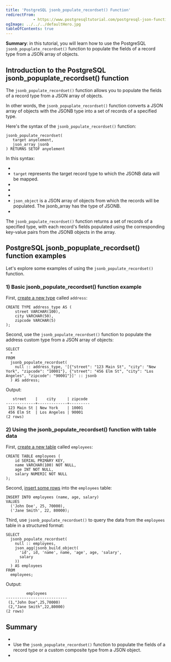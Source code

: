 ```yaml
---
title: 'PostgreSQL jsonb_populate_recordset() Function'
redirectFrom: 
            - https://www.postgresqltutorial.com/postgresql-json-functions/postgresql-jsonb_populate_recordset/
ogImage: ../../../defaultHero.jpg
tableOfContents: true
---
```

<!-- wp:paragraph -->

**Summary**: in this tutorial, you will learn how to use the PostgreSQL `jsonb_popuplate_recordset()` function to populate the fields of a record type from a JSON array of objects.

<!-- /wp:paragraph -->

<!-- wp:heading -->

## Introduction to the PostgreSQL jsonb_popuplate_recordset() function

<!-- /wp:heading -->

<!-- wp:paragraph -->

The `jsonb_populate_recordset()` function allows you to populate the fields of a record type from a JSON array of objects.

<!-- /wp:paragraph -->

<!-- wp:paragraph -->

In other words, the `jsonb_popuplate_recordset()` function converts a JSON array of objects with the JSONB type into a set of records of a specified type.

<!-- /wp:paragraph -->

<!-- wp:paragraph -->

Here's the syntax of the `jsonb_populate_recordset()` function:

<!-- /wp:paragraph -->

<!-- wp:code {"language":"sql"} -->

```
jsonb_populate_recordset(
   target anyelement,
   json_array jsonb
) RETURNS SETOF anyelement
```

<!-- /wp:code -->

<!-- wp:paragraph -->

In this syntax:

<!-- /wp:paragraph -->

<!-- wp:list -->

- <!-- wp:list-item -->
- `target` represents the target record type to which the JSONB data will be mapped.
- <!-- /wp:list-item -->
-
- <!-- wp:list-item -->
- `json_object` is a JSON array of objects from which the records will be populated. The jsonb_array has the type of JSONB.
- <!-- /wp:list-item -->

<!-- /wp:list -->

<!-- wp:paragraph -->

The `jsonb_populate_recordset()` function returns a set of records of a specified type, with each record's fields populated using the corresponding key-value pairs from the JSONB objects in the array.

<!-- /wp:paragraph -->

<!-- wp:heading -->

## PostgreSQL jsonb_popuplate_recordset() function examples

<!-- /wp:heading -->

<!-- wp:paragraph -->

Let's explore some examples of using the `jsonb_populate_recordset()` function.

<!-- /wp:paragraph -->

<!-- wp:heading {"level":3} -->

### 1) Basic jsonb_populate_recordset() function example

<!-- /wp:heading -->

<!-- wp:paragraph -->

First, [create a new type](https://www.postgresqltutorial.com/postgresql-tutorial/postgresql-user-defined-data-types/) called `address`:

<!-- /wp:paragraph -->

<!-- wp:code {"language":"sql"} -->

```
CREATE TYPE address_type AS (
    street VARCHAR(100),
    city VARCHAR(50),
    zipcode VARCHAR(5)
);
```

<!-- /wp:code -->

<!-- wp:paragraph -->

Second, use the `jsonb_populate_recordset()` function to populate the address custom type from a JSON array of objects:

<!-- /wp:paragraph -->

<!-- wp:code {"language":"sql"} -->

```
SELECT
  *
FROM
  jsonb_populate_recordset(
    null :: address_type, '[{"street": "123 Main St", "city": "New York", "zipcode": "10001"}, {"street": "456 Elm St", "city": "Los Angeles", "zipcode": "90001"}]' :: jsonb
  ) AS address;
```

<!-- /wp:code -->

<!-- wp:paragraph -->

Output:

<!-- /wp:paragraph -->

<!-- wp:code {"language":"sql"} -->

```
   street    |    city     | zipcode
-------------+-------------+---------
 123 Main St | New York    | 10001
 456 Elm St  | Los Angeles | 90001
(2 rows)
```

<!-- /wp:code -->

<!-- wp:heading {"level":3} -->

### 2) Using the jsonb_populate_recordset() function with table data

<!-- /wp:heading -->

<!-- wp:paragraph -->

First, [create a new table](https://www.postgresqltutorial.com/postgresql-tutorial/postgresql-create-table/) called `employees`:

<!-- /wp:paragraph -->

<!-- wp:code {"language":"sql"} -->

```
CREATE TABLE employees (
    id SERIAL PRIMARY KEY,
    name VARCHAR(100) NOT NULL,
    age INT NOT NULL,
    salary NUMERIC NOT NULL
);
```

<!-- /wp:code -->

<!-- wp:paragraph -->

Second, [insert some rows](https://www.postgresqltutorial.com/postgresql-tutorial/postgresql-insert-multiple-rows/) into the `employees` table:

<!-- /wp:paragraph -->

<!-- wp:code {"language":"sql"} -->

```
INSERT INTO employees (name, age, salary)
VALUES
  ('John Doe', 25, 70000),
  ('Jane Smith', 22, 80000);
```

<!-- /wp:code -->

<!-- wp:paragraph -->

Third, use `jsonb_populate_recordset()` to query the data from the `employees` table in a structured format:

<!-- /wp:paragraph -->

<!-- wp:code {"language":"sql"} -->

```
SELECT
  jsonb_populate_recordset(
    null :: employees,
    json_agg(jsonb_build_object(
      'id', id, 'name', name, 'age', age, 'salary',
      salary
    ))
  ) AS employees
FROM
  employees;
```

<!-- /wp:code -->

<!-- wp:paragraph -->

Output:

<!-- /wp:paragraph -->

<!-- wp:code {"language":"sql"} -->

```
         employees
---------------------------
 (1,"John Doe",25,70000)
 (2,"Jane Smith",22,80000)
(2 rows)
```

<!-- /wp:code -->

<!-- wp:heading -->

## Summary

<!-- /wp:heading -->

<!-- wp:list -->

- <!-- wp:list-item -->
- Use the `jsonb_popuplate_recordset()` function to populate the fields of a record type or a custom composite type from a JSON object.
- <!-- /wp:list-item -->

<!-- /wp:list -->
